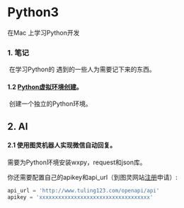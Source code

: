 # Python3
在Mac 上学习Python开发

### 1. 笔记

​	在学习Python的 遇到的一些人为需要记下来的东西。

####    1.2 [Python虚拟环境创建](https://github.com/buyDream/Python3/blob/master/%E7%AC%94%E8%AE%B0/%E8%99%9A%E6%8B%9F%E7%8E%AF%E5%A2%83.md)。

​	创建一个独立的Python环境。

## 2. AI

####   2.1 使用图灵机器人实现微信自动回复。

需要为Python环境安装wxpy，request和json库。

你还需要配置自己的apikey和api_url（到图灵网站[注册](http://www.tuling123.com/register/index.jhtml)申请）:

~~~Python
api_url = 'http://www.tuling123.com/openapi/api'
apikey = 'xxxxxxxxxxxxxxxxxxxxxxxxxxxxxxxxxxx'
~~~



